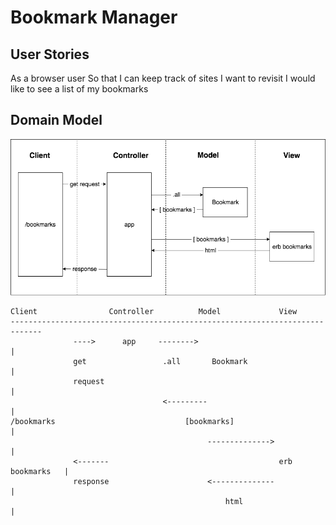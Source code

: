 # Bookmark Manager

## User Stories

As a browser user
So that I can keep track of sites I want to revisit
I would like to see a list of my bookmarks

## Domain Model

![domain model](./bookmark_manager_1.png)

```
Client                Controller          Model             View
-----------------------------------------------------------------------------
              ---->      app     -------->                                  |
              get                 .all       Bookmark                       |
              request                                                       | 
                                  <---------                                |
/bookmarks                             [bookmarks]                          |
                                            -------------->                 |
              <-------                                      erb bookmarks   |
              response                      <--------------                 |
                                                html                        |
```